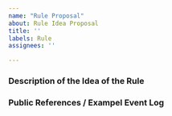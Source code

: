 ```yaml
---
name: "Rule Proposal"
about: Rule Idea Proposal
title: ''
labels: Rule
assignees: ''

---
```


### Description of the Idea of the Rule

<!--
A clear and concise description of idea of the rule.
-->

### Public References / Exampel Event Log

<!--
Additional references and logs if possible to ease the process of creating the rule
-->
